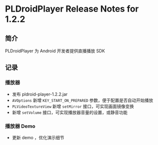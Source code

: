# PLDroidPlayer Release Notes for 1.2.2

## 简介
PLDroidPlayer 为 Android 开发者提供直播播放 SDK

## 记录

### 播放器
- 发布 pldroid-player-1.2.2.jar
- `AVOptions` 新增 `KEY_START_ON_PREPARED` 参数，便于配置是否自动开始播放
- `PLVideoTextureView` 新增 `setMirror` 接口，可实现画面镜像变换
- 新增 `setVolume` 接口，可实现播放器音量的设置，或静音功能

### 播放器 Demo

- 更新 demo ，优化演示细节